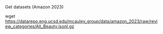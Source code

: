 Get datasets (Amazon 2023)

wget https://datarepo.eng.ucsd.edu/mcauley_group/data/amazon_2023/raw/review_categories/All_Beauty.jsonl.gz